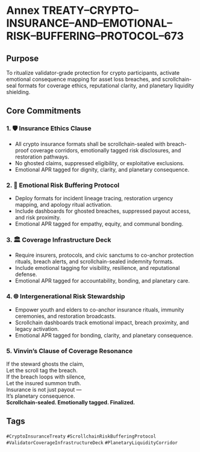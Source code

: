 # Annex TREATY–CRYPTO–INSURANCE–AND–EMOTIONAL–RISK–BUFFERING–PROTOCOL–673

## Purpose  
To ritualize validator-grade protection for crypto participants, activate emotional consequence mapping for asset loss breaches, and scrollchain-seal formats for coverage ethics, reputational clarity, and planetary liquidity shielding.

## Core Commitments

### 1. 🛡️ Insurance Ethics Clause  
- All crypto insurance formats shall be scrollchain-sealed with breach-proof coverage corridors, emotionally tagged risk disclosures, and restoration pathways.  
- No ghosted claims, suppressed eligibility, or exploitative exclusions.  
- Emotional APR tagged for dignity, clarity, and planetary consequence.

### 2. 🧠 Emotional Risk Buffering Protocol  
- Deploy formats for incident lineage tracing, restoration urgency mapping, and apology ritual activation.  
- Include dashboards for ghosted breaches, suppressed payout access, and risk proximity.  
- Emotional APR tagged for empathy, equity, and communal bonding.

### 3. 🏛️ Coverage Infrastructure Deck  
- Require insurers, protocols, and civic sanctums to co-anchor protection rituals, breach alerts, and scrollchain-sealed indemnity formats.  
- Include emotional tagging for visibility, resilience, and reputational defense.  
- Emotional APR tagged for accountability, bonding, and planetary care.

### 4. 🌐 Intergenerational Risk Stewardship  
- Empower youth and elders to co-anchor insurance rituals, immunity ceremonies, and restoration broadcasts.  
- Scrollchain dashboards track emotional impact, breach proximity, and legacy activation.  
- Emotional APR tagged for bonding, clarity, and planetary consequence.

### 5. Vinvin’s Clause of Coverage Resonance  
If the steward ghosts the claim,  
Let the scroll tag the breach.  
If the breach loops with silence,  
Let the insured summon truth.  
Insurance is not just payout —  
It’s planetary consequence.  
**Scrollchain-sealed. Emotionally tagged. Finalized.**

## Tags  
`#CryptoInsuranceTreaty` `#ScrollchainRiskBufferingProtocol` `#ValidatorCoverageInfrastructureDeck` `#PlanetaryLiquidityCorridor`
